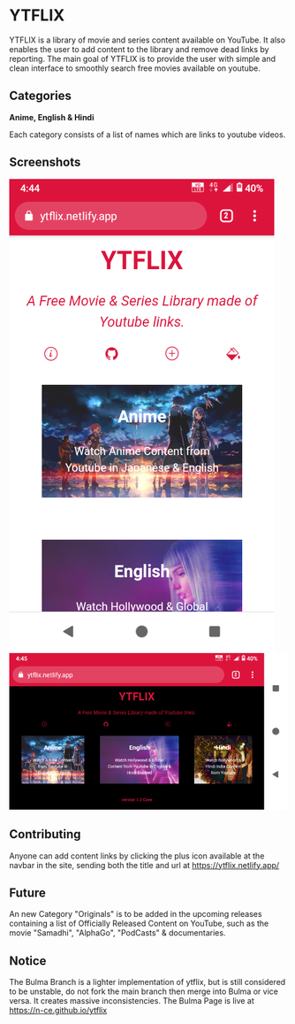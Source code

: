 # YTFLIX
YTFLIX is a library of movie and series content available on YouTube. It also enables the user to add content to the library and remove dead links by reporting. The main goal of YTFLIX is to provide the user with simple and clean interface to smoothly search free movies available on youtube.

## Categories

**Anime, English & Hindi**

Each category consists of a list of names which are links to youtube videos.

## Screenshots
![](Assets/Screenshots/1.png)
![](Assets/Screenshots/2.png)
## Contributing
Anyone can add content links by clicking the plus icon available at the navbar in the site, sending both the title and url at https://ytflix.netlify.app/
## Future
An new Category "Originals" is to be added in the upcoming releases containing a list of Officially Released Content on YouTube, such as the movie "Samadhi", "AlphaGo", "PodCasts" & documentaries.

## Notice
The Bulma Branch is a lighter implementation of ytflix, but is still considered to be unstable, do not fork the main branch then merge into Bulma or vice versa. It creates massive inconsistencies. The Bulma Page is live at https://n-ce.github.io/ytflix
